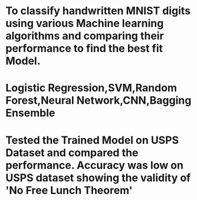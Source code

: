 # To classify handwritten MNIST digits using various Machine learning algorithms and comparing their performance to find the best fit Model.
# Logistic Regression,SVM,Random Forest,Neural Network,CNN,Bagging Ensemble
# Tested the Trained Model on USPS Dataset and compared the performance. Accuracy was low on USPS dataset showing the validity of 'No Free Lunch Theorem'
